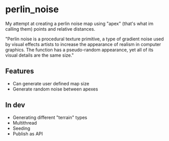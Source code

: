# perlin_noise
My attempt at creating a perlin noise map using "apex" (that's what im calling them) points and relative distances.

"Perlin noise is a procedural texture primitive, a type of gradient noise used by visual effects artists to increase the appearance of realism in computer graphics. The function has a pseudo-random appearance, yet all of its visual details are the same size." 

## Features
- Can generate user defined map size
- Generate random noise between apexes

## In dev
- Generating different "terrain" types
- Multithread
- Seeding
- Publish as API
